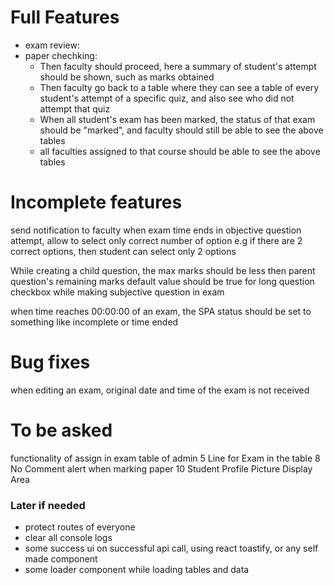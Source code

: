 # Full Features
- exam review:
  <!-- -  subjective exam review -->
  <!-- -  objective review ui -->
  <!-- -  total marks at the end of paper -->
- paper chechking:
  <!-- - Objective questions should be shown first -->
  <!-- - Then subjective questions should be shown with correct order, as they are shown in paper attempt, here faculty also marks the attempts -->
  - Then faculty should proceed, here a summary of student's attempt should be shown, such as marks obtained 
  - Then faculty go back to a table where they can see a table of every student's attempt of a specific quiz, and also see who did not attempt that quiz
  - When all student's exam has been marked, the status of that exam should be "marked", and faculty should still be able to see the above tables
  - all faculties assigned to that course should be able to see the above tables
# Incomplete features
send notification to faculty when exam time ends
in objective question attempt, allow to select only correct number of option e.g if there are 2 correct options, then student can select only 2 options
<!--done while registering a student admin should also be able to enroll student in a course  -->
While creating a child question, the max marks should be less then parent question's remaining marks
default value should be true for long question checkbox while making subjective question in exam
<!-- 9 "Closed" Status for paper once paper end time and date have elapsed. -->
when time reaches 00:00:00 of an exam, the SPA status should be set to something like incomplete or time ended
# Bug fixes
<!-- when paper submitted, clear that paper from local storage -->
<!-- cgpa input field should be a number and can only accept nums 0 to 4 with step 0.01 in making student by admin -->
<!-- faculty must select correct answer for subjective while making an exam -->
<!-- parent question not being selected for child question in select tag -->
when editing an exam, original date and time of the exam is not received
# To be asked
functionality of assign in exam table of admin
5 Line for Exam in the table
8 No Comment alert when marking paper
10 Student Profile Picture Display Area

### Later if needed
- protect routes of everyone
- clear all console logs
- some success ui on successful api call, using react toastify, or any self made component
- some loader component while loading tables and data